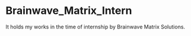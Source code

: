 # Brainwave_Matrix_Intern
 It holds my works in the time of internship by Brainwave Matrix Solutions.
